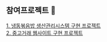 ## 참여프로젝트 👋
<!--
<img src="https://capsule-render.vercel.app/api?type=waving&color=BDBDC8&height=150&section=header" />
<img src="https://capsule-render.vercel.app/api?type=waving&color=BDBDC8&height=150&section=footer" /> -->

<a href="https://github.com/YEDAM2JO/babpasa">1. 냉동볶음밥 생산관리시스템 구현 프로젝트</a> </br>
<a href="https://github.com/heeyaam/lemonmarket">2. 중고거래 웹사이트 구현 프로젝트</a>
<!--
**heeyaam/heeyaam** is a ✨ _special_ ✨ repository because its `README.md` (this file) appears on your GitHub profile.

Here are some ideas to get you started:

- 🔭 I’m currently working on ...
- 🌱 I’m currently learning ...
- 👯 I’m looking to collaborate on ...
- 🤔 I’m looking for help with ...
- 💬 Ask me about ...
- 📫 How to reach me: ...
- 😄 Pronouns: ...
- ⚡ Fun fact: ...
-->
